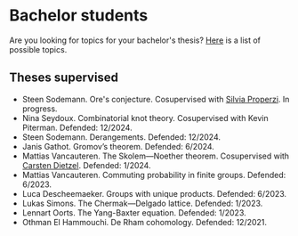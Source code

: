 # Bachelor students

Are you looking for topics for your bachelor's thesis? [Here](files/bachelor.pdf) is a list of possible topics. 

## Theses supervised

* Steen Sodemann. Ore's conjecture. Cosupervised with [Silvia Properzi](https://properzi.github.io). In progress.
* Nina Seydoux. Combinatorial knot theory. Cosupervised with Kevin Piterman. Defended: 12/2024.
* Steen Sodemann. Derangements. Defended: 12/2024.
* Janis Gathot. Gromov’s theorem.  Defended: 6/2024.
* Mattias Vancauteren. The Skolem—Noether theorem. Cosupervised with [Carsten Dietzel](https://sites.google.com/view/carstendietzel/startseite). Defended: 1/2024.
* Mattias Vancauteren. Commuting probability in finite groups. Defended: 6/2023. 
* Luca Descheemaeker. Groups with unique products. Defended: 6/2023. 
* Lukas Simons. The Chermak—Delgado lattice. Defended: 1/2023.
* Lennart Oorts. The Yang-Baxter equation. Defended: 1/2023.
* Othman El Hammouchi. De Rham cohomology. Defended: 12/2021.
